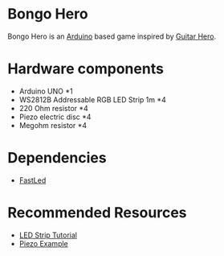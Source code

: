 Bongo Hero
=========

Bongo Hero is an [Arduino](https://www.arduino.cc/) based game inspired by [Guitar Hero](https://fr.wikipedia.org/wiki/Guitar_Hero).

# Hardware components

* Arduino UNO *1
* WS2812B Addressable RGB LED Strip 1m *4
* 220 Ohm resistor *4
* Piezo electric disc *4
* Megohm resistor *4

# Dependencies

* [FastLed](http://fastled.io/)

# Recommended Resources

* [LED Strip Tutorial](https://randomnerdtutorials.com/guide-for-ws2812b-addressable-rgb-led-strip-with-arduino/)
* [Piezo Example](https://www.arduino.cc/en/Tutorial/Knock)